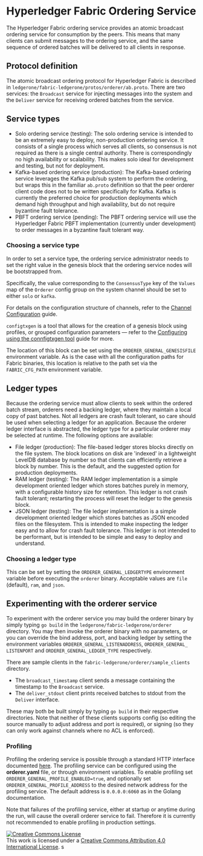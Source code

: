 # Hyperledger Fabric Ordering Service

The Hyperledger Fabric ordering service provides an atomic broadcast ordering service for consumption by the peers. This means that many clients can submit messages to the ordering service, and the same sequence of ordered batches will be delivered to all clients in response.

## Protocol definition

The atomic broadcast ordering protocol for Hyperledger Fabric is described in `ledgerone/fabric-ledgerone/protos/orderer/ab.proto`. There are two services: the `Broadcast` service for injecting messages into the system and the `Deliver` service for receiving ordered batches from the service.

## Service types

* Solo ordering service (testing): The solo ordering service is intended to be an extremely easy to deploy, non-production ordering service. It consists of a single process which serves all clients, so consensus is not required as there is a single central authority.  There is correspondingly no high availability or scalability. This makes solo ideal for development and testing, but not for deployment.
* Kafka-based ordering service (production): The Kafka-based ordering service leverages the Kafka pub/sub system to perform the ordering, but wraps this in the familiar `ab.proto` definition so that the peer orderer client code does not to be written specifically for Kafka. Kafka is currently the preferred choice for production deployments which demand high throughput and high availability, but do not require byzantine fault tolerance.
* PBFT ordering service (pending): The PBFT ordering service will use the Hyperledger Fabric PBFT implementation (currently under development) to order messages in a byzantine fault tolerant way.

### Choosing a service type

In order to set a service type, the ordering service administrator needs to set the right value in the genesis block that the ordering service nodes will be bootstrapped from.

Specifically, the value corresponding to the `ConsensusType` key of the `Values` map of the `Orderer` config group on the system channel should be set to either `solo` or `kafka`.

For details on the configuration structure of channels, refer to the [Channel Configuration](../docs/source/configtx.rst) guide.

`configtxgen` is a tool that allows for the creation of a genesis block using profiles, or grouped configuration parameters — refer to the [Configuring using the connfigtxgen tool](../docs/source/configtxgen.rst) guide for more.

The location of this block can be set using the `ORDERER_GENERAL_GENESISFILE` environment variable. As is the case with all the configuration paths for Fabric binaries, this location is relative to the path set via the `FABRIC_CFG_PATH` environment variable.

## Ledger types

Because the ordering service must allow clients to seek within the ordered batch stream, orderers need a backing ledger, where they maintain a local copy of past batches. Not all ledgers are crash fault tolerant, so care should be used when selecting a ledger for an application. Because the orderer ledger interface is abstracted, the ledger type for a particular orderer may be selected at runtime. The following options are available:

* File ledger (production): The file-based ledger stores blocks directly on the file system. The block locations on disk are 'indexed' in a lightweight LevelDB database by number so that clients can efficiently retrieve a block by number. This is the default, and the suggested option for production deployments.
* RAM ledger (testing): The RAM ledger implementation is a simple development oriented ledger which stores batches purely in memory, with a configurable history size for retention. This ledger is not crash fault tolerant; restarting the process will reset the ledger to the genesis block.
* JSON ledger (testing): The file ledger implementation is a simple development oriented ledger which stores batches as JSON encoded files on the filesystem.  This is intended to make inspecting the ledger easy and to allow for crash fault tolerance. This ledger is not intended to be performant, but is intended to be simple and easy to deploy and understand.

### Choosing a ledger type

This can be set by setting the `ORDERER_GENERAL_LEDGERTYPE` environment variable before executing the `orderer` binary. Acceptable values are `file` (default), `ram`, and `json`.

## Experimenting with the orderer service

To experiment with the orderer service you may build the orderer binary by simply typing `go build` in the `ledgerone/fabric-ledgerone/orderer` directory. You may then invoke the orderer binary with no parameters, or you can override the bind address, port, and backing ledger by setting the environment variables `ORDERER_GENERAL_LISTENADDRESS`, `ORDERER_GENERAL_ LISTENPORT` and `ORDERER_GENERAL_LEDGER_TYPE` respectively.

There are sample clients in the `fabric-ledgerone/orderer/sample_clients` directory.

* The `broadcast_timestamp` client sends a message containing the timestamp to the `Broadcast` service.
* The `deliver_stdout` client prints received batches to stdout from the `Deliver` interface.

These may both be built simply by typing `go build` in their respective directories. Note that neither of these clients supports config (so editing the source manually to adjust address and port is required), or signing (so they can only work against channels where no ACL is enforced).

### Profiling

Profiling the ordering service is possible through a standard HTTP interface documented [here](https://golang.org/pkg/net/http/pprof). The profiling service can be configured using the **orderer.yaml** file, or through environment variables. To enable profiling set `ORDERER_GENERAL_PROFILE_ENABLED=true`, and optionally set `ORDERER_GENERAL_PROFILE_ADDRESS` to the desired network address for the profiling service. The default address is `0.0.0.0:6060` as in the Golang documentation.

Note that failures of the profiling service, either at startup or anytime during the run, will cause the overall orderer service to fail. Therefore it is currently not recommended to enable profiling in production settings.

<a rel="license" href="http://creativecommons.org/licenses/by/4.0/"><img alt="Creative Commons License" style="border-width:0" src="https://i.creativecommons.org/l/by/4.0/88x31.png" /></a><br />This work is licensed under a <a rel="license" href="http://creativecommons.org/licenses/by/4.0/">Creative Commons Attribution 4.0 International License</a>.
s
